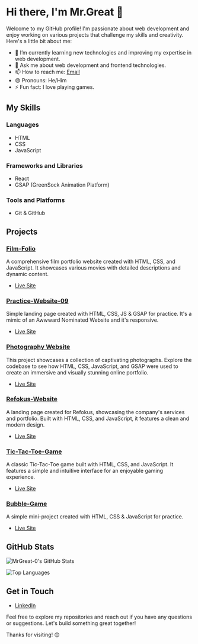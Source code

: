 # Hi there, I'm Mr.Great 👋

Welcome to my GitHub profile! I'm passionate about web development and enjoy working on various projects that challenge my skills and creativity. Here's a little bit about me:

- 🌱 I’m currently learning new technologies and improving my expertise in web development.
- 💬 Ask me about web development and frontend technologies.
- 📫 How to reach me: [Email](mailto:akashxwork@gmail.com)
- 😄 Pronouns: He/Him
- ⚡ Fun fact: I love playing games.

## My Skills

### Languages
- HTML
- CSS
- JavaScript

### Frameworks and Libraries
- React
- GSAP (GreenSock Animation Platform)

### Tools and Platforms
- Git & GitHub

## Projects

### [Film-Folio](https://github.com/MrGreat-0/Film-Folio)
A comprehensive film portfolio website created with HTML, CSS, and JavaScript. It showcases various movies with detailed descriptions and dynamic content.
- [Live Site](https://film-folio-pi.vercel.app/)

### [Practice-Website-09](https://github.com.MrGreat-0/Practice-Website-09/)
Simple landing page created with HTML, CSS, JS & GSAP for practice. It's a mimic of an Awwward Nominated Website and it's responsive.
- [Live Site](https://mrgreat-0.github.io/Practice-Website-09/)

### [Photography Website](https://github.com/MrGreat-0/Photography-Website/)
This project showcases a collection of captivating photographs. Explore the codebase to see how HTML, CSS, JavaScript, and GSAP were used to create an immersive and visually stunning online portfolio.
- [Live Site](https://www.perfectmomentsphotography.in/)

### [Refokus-Website](https://github.com/MrGreat-0/Refokus-Website)
A landing page created for Refokus, showcasing the company's services and portfolio. Built with HTML, CSS, and JavaScript, it features a clean and modern design.
- [Live Site](https://refokus-website-iota.vercel.app/)

### [Tic-Tac-Toe-Game](https://github.com/MrGreat-0/Tic-Tac-Toe-Game)
A classic Tic-Tac-Toe game built with HTML, CSS, and JavaScript. It features a simple and intuitive interface for an enjoyable gaming experience.
- [Live Site](https://mrgreat-0.github.io/Tic-Tac-Toe-Game/)

### [Bubble-Game](https://github.com/MrGreat-0/Bubble-Game/)
A simple mini-project created with HTML, CSS & JavaScript for practice.
- [Live Site](https://mrgreat-0.github.io/Bubble-Game/)

## GitHub Stats

![MrGreat-0's GitHub Stats](https://github-readme-stats.vercel.app/api?username=MrGreat-0&show_icons=true&theme=radical)

![Top Languages](https://github-readme-stats.vercel.app/api/top-langs/?username=MrGreat-0&layout=compact&theme=radical)

## Get in Touch

- [LinkedIn](https://in.linkedin.com/in/akash-pundir-31309b234?trk=people-guest_people_search-card)

Feel free to explore my repositories and reach out if you have any questions or suggestions. Let's build something great together!

Thanks for visiting! 😊

<!---
MrGreat-0/MrGreat-0 is a ✨ special ✨ repository because its `README.md` (this file) appears on your GitHub profile.
You can click the Preview link to take a look at your changes.
--->
